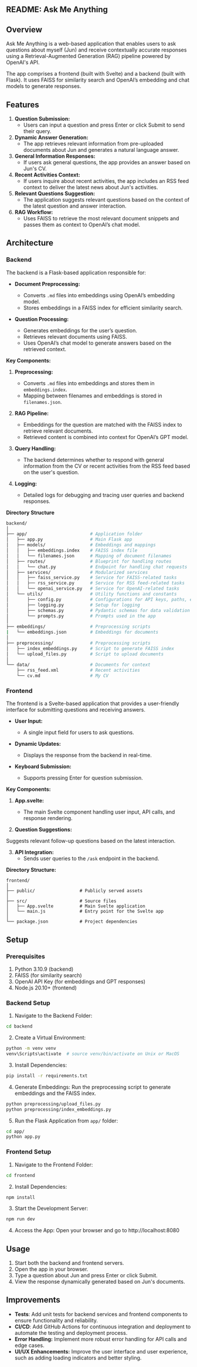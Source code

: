 ## README: Ask Me Anything

## Overview

Ask Me Anything is a web-based application that enables users to ask questions about myself (Jun) and receive contextually accurate responses using a Retrieval-Augmented Generation (RAG) pipeline powered by OpenAI's API.

The app comprises a frontend (built with Svelte) and a backend (built with Flask). It uses FAISS for similarity search and OpenAI’s embedding and chat models to generate responses.

## Features

1. **Question Submission:**
   - Users can input a question and press Enter or click Submit to send their query.
2. **Dynamic Answer Generation:**
   - The app retrieves relevant information from pre-uploaded documents about Jun and generates a natural language answer.
3. **General Information Responses:**
   - If users ask general questions, the app provides an answer based on Jun's CV.
4. **Recent Activities Context:**
   - If users inquire about recent activities, the app includes an RSS feed context to deliver the latest news about Jun's activities.
5. **Relevant Questions Suggestion:**
   - The application suggests relevant questions based on the context of the latest question and answer interaction.
6. **RAG Workflow:**
   - Uses FAISS to retrieve the most relevant document snippets and passes them as context to OpenAI’s chat model.

## Architecture

### Backend

The backend is a Flask-based application responsible for:

- **Document Preprocessing:**

  - Converts `.md` files into embeddings using OpenAI’s embedding model.
  - Stores embeddings in a FAISS index for efficient similarity search.

- **Question Processing:**
  - Generates embeddings for the user’s question.
  - Retrieves relevant documents using FAISS.
  - Uses OpenAI’s chat model to generate answers based on the retrieved context.

**Key Components:**

1. **Preprocessing:**

   - Converts `.md` files into embeddings and stores them in `embeddings.index`.
   - Mapping between filenames and embeddings is stored in `filenames.json`.

2. **RAG Pipeline:**

   - Embeddings for the question are matched with the FAISS index to retrieve relevant documents.
   - Retrieved content is combined into context for OpenAI’s GPT model.

3. **Query Handling:**

   - The backend determines whether to respond with general information from the CV or recent activities from the RSS feed based on the user's question.

4. **Logging:**
   - Detailed logs for debugging and tracing user queries and backend responses.

**Directory Structure**

```bash
backend/
│
├── app/                        # Application folder
│   ├── app.py                  # Main Flask app
│   ├── models/                 # Embeddings and mappings
│   │   ├── embeddings.index    # FAISS index file
│   │   └── filenames.json      # Mapping of document filenames
│   ├── routes/                 # Blueprint for handling routes
│   │   └── chat.py             # Endpoint for handling chat requests
│   ├── services/               # Modularized services
│   │   ├── faiss_service.py    # Service for FAISS-related tasks
│   │   ├── rss_service.py      # Service for RSS feed-related tasks
│   │   └── openai_service.py   # Service for OpenAI-related tasks
│   └── utils/                  # Utility functions and constants
│       ├── config.py           # Configurations for API keys, paths, etc.
│       ├── logging.py          # Setup for logging
│       ├── schemas.py          # Pydantic schemas for data validation
│       └── prompts.py          # Prompts used in the app
│
├── embeddings/                 # Preprocessing scripts
|   └── embeddings.json         # Embeddings for documents
│
├── preprocessing/              # Preprocessing scripts
│   ├── index_embeddings.py     # Script to generate FAISS index
│   └── upload_files.py         # Script to upload documents
│
└── data/                       # Documents for context
    ├── rss_feed.xml            # Recent activities
    └── cv.md                   # My CV

```

### Frontend

The frontend is a Svelte-based application that provides a user-friendly interface for submitting questions and receiving answers.

- **User Input:**

  - A single input field for users to ask questions.

- **Dynamic Updates:**

  - Displays the response from the backend in real-time.

- **Keyboard Submission:**
  - Supports pressing Enter for question submission.

**Key Components:**

1. **App.svelte:**

   - The main Svelte component handling user input, API calls, and response rendering.

2. **Question Suggestions:**

Suggests relevant follow-up questions based on the latest interaction.

3. **API Integration:**
   - Sends user queries to the `/ask` endpoint in the backend.

**Directory Structure:**

```
frontend/
│
├── public/                 # Publicly served assets
│
├── src/                    # Source files
│   ├── App.svelte          # Main Svelte application
│   └── main.js             # Entry point for the Svelte app
│
└── package.json            # Project dependencies

```

## Setup

### Prerequisites

1. Python 3.10.9 (backend)
2. FAISS (for similarity search)
3. OpenAI API Key (for embeddings and GPT responses)
4. Node.js 20.10+ (frontend)

### Backend Setup

1. Navigate to the Backend Folder:

```bash
cd backend
```

2. Create a Virtual Environment:

```bash
python -m venv venv
venv\Scripts\activate  # source venv/bin/activate on Unix or MacOS
```

3. Install Dependencies:

```bash
pip install -r requirements.txt
```

4. Generate Embeddings: Run the preprocessing script to generate embeddings and the FAISS index.

```bash
python preprocessing/upload_files.py
python preprocessing/index_embeddings.py
```

5. Run the Flask Application from `app/` folder:

```bash
cd app/
python app.py
```

### Frontend Setup

1. Navigate to the Frontend Folder:

```bash
cd frontend
```

2. Install Dependencies:

```bash
npm install
```

3. Start the Development Server:

```bash
npm run dev
```

4. Access the App: Open your browser and go to http://localhost:8080

## Usage

1. Start both the backend and frontend servers.
2. Open the app in your browser.
3. Type a question about Jun and press Enter or click Submit.
4. View the response dynamically generated based on Jun's documents.

## Improvements

- **Tests**: Add unit tests for backend services and frontend components to ensure functionality and reliability.
- **CI/CD**: Add GitHub Actions for continuous integration and deployment to automate the testing and deployment process.
- **Error Handling:** Implement more robust error handling for API calls and edge cases.
- **UI/UX Enhancements:** Improve the user interface and user experience, such as adding loading indicators and better styling.
